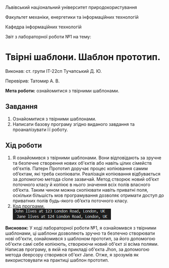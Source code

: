 Львівський національний університет природокористування

Факультет механіки, енергетики та інформаційних технологій

Кафедра інформаційних технологій

Звіт з лабораторної роботи №1
на тему: 

# Твірні шаблони. Шаблон прототип.

Виконав: ст. групи ІТ-22сп Тучапський Д. Ю.

Перевірив: Татомир А. В.

**Мета роботи:** ознайомитися з твірними шаблонами.

## Завдання
1. Ознайомитися з твірними шаблонами.
2. Написати базову програму згідно виданого завдання та проаналізувати її роботу.

## Хід роботи
1. Я ознайомився з твірними шаблонами. Вони відповідають за зручне та безпечне створення нових об'єктів або навіть цілих сімейств об'єктів. Патерн Прототип доручає процес копіювання самим об’єктам, які треба скопіювати.
Реалізація копіювання відбувається за допомогою метода clone зазвичай.
Метод створює новий об’єкт поточного класу й копіює в нього значення всіх полів власного об’єкта. 
Таким чином можна скопіювати навіть приватні поля, оскільки більшість мов програмування дозволяє 
отримати доступ до приватних полів будь-якого об’єкта поточного класу.
2. [Код програми.](./lab_1.py)  
![Результат виконання програми.](result-of-task.PNG)

**Висновок:** У ході лабораторної роботи №1, я ознайомився з твірними шаблонами, ці шаблони дозволяють зручно та безпечно створювати нові об'єкти, ознайомився з шаблоном прототип, за його допомогою об'єкти самі себе копіюють, створюючи новий об'єкт зі всіма полями. Написав програму, в якій на прикладі об'єкта Jhon, за допомогою метода deepcopy створився об'єкт Jane. Отже, я зрозумів як використовувати на практиці шаблон прототип. 